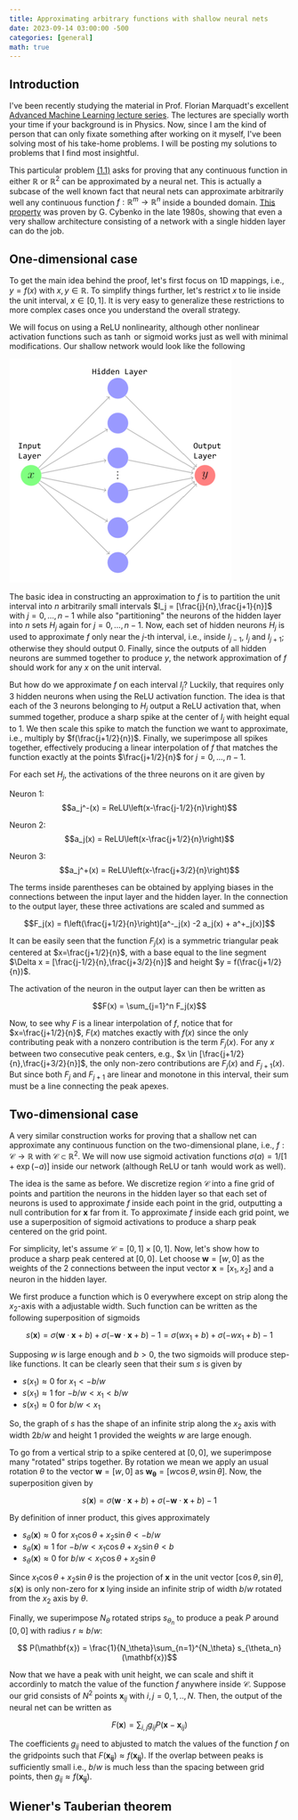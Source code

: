 ```yaml
---
title: Approximating arbitrary functions with shallow neural nets
date: 2023-09-14 03:00:00 -500
categories: [general]
math: true
---
```


## Introduction
I've been recently studying the material in Prof. Florian Marquadt's excellent [Advanced Machine Learning lecture series](https://pad.gwdg.de/s/2021_AdvancedMachineLearningForScience). The lectures are specially worth your time if your background is in Physics. Now, since I am the kind of person that can only fixate something after working on it myself, I've been solving most of his take-home problems. I will be posting my solutions to problems that I find most insightful. 

This particular problem [(1.1)](https://pad.gwdg.de/s/FUUwJ6c21#Problem-1-Expressivity-of-shallow-Neural-Networks) asks for proving that any continuous function in either $\mathbb{R}$ or $\mathbb{R}^2$ can be approximated by a neural net. This is actually a subcase of the well known fact that neural nets can approximate arbitrarily well any continuous function $f: \mathbb{R}^m \rightarrow \mathbb{R}^n$ inside a bounded domain. [This property](https://link.springer.com/article/10.1007/BF02551274) was proven by G. Cybenko in the late 1980s, showing that even a very shallow architecture consisting of a network with a single hidden layer can do the job.

## One-dimensional case
To get the main idea behind the proof, let's first focus on 1D mappings, i.e., $y = f(x)$ with $x, y \in \mathbb{R}$. To simplify things further, let's restrict $x$ to lie inside the unit interval, $x \in [0,1]$. It is very easy to generalize these restrictions to more complex cases once you understand the overall strategy.

We will focus on using a ReLU nonlinearity, although other nonlinear activation functions such as $\tanh$ or sigmoid works just as well with minimal modifications. Our shallow network would look like the following

![net](/assets/shallownet3.png)

The basic idea in constructing an approximation to $f$ is to partition the unit interval into $n$ arbitrarily small intervals $I_j = [\frac{j}{n},\frac{j+1}{n}]$ with $j=0,...,n-1$ while also "partitioning" the neurons of the hidden layer into $n$ sets $H_j$ again for $j=0,...,n-1$. Now, each set of hidden neurons $H_j$ is used to approximate $f$ only near the $j$-th interval, i.e., inside $I_{j-1}$, $I_j$ and $I_{j+1}$; otherwise they should output $0$. Finally, since the outputs of all hidden neurons are summed together to produce $y$, the network approximation of $f$ should work for any $x$ on the unit interval.

But how do we approximate $f$ on each interval $I_j$? Luckily, that requires only 3 hidden neurons when using the ReLU activation function. The idea is that each of the 3 neurons belonging to $H_j$ output a ReLU activation that, when summed together, produce a sharp spike at the center of $I_j$ with height equal to 1. We then scale this spike to match the function we want to approximate, i.e., multiply by $f(\frac{j+1/2}{n})$. Finally, we superimpose all spikes together, effectively producing a linear interpolation of $f$ that matches the function exactly at the points 
$\frac{j+1/2}{n}$ for $j=0,...,n-1$.

For each set $H_j$, the activations of the three neurons on it are given by

Neuron 1: $$a_j^-(x) = ReLU\left(x-\frac{j-1/2}{n}\right)$$

Neuron 2: $$a_j(x) = ReLU\left(x-\frac{j+1/2}{n}\right)$$

Neuron 3: $$a_j^+(x) = ReLU\left(x-\frac{j+3/2}{n}\right)$$

The terms inside parentheses can be obtained by applying biases in the connections between the input layer and the hidden layer. In the connection to the output layer, these three activations are scaled and summed as

$$F_j(x) = f\left(\frac{j+1/2}{n}\right)[a^-_j(x) -2 a_j(x) + a^+_j(x)]$$

It can be easily seen that the function $F_j(x)$ is a symmetric triangular peak centered at $x=\frac{j+1/2}{n}$, with a base equal to the line segment $\Delta x = [\frac{j-1/2}{n},\frac{j+3/2}{n}]$ and height $y = f(\frac{j+1/2}{n})$. 

The  activation of the neuron in the output layer can then be written as 

$$F(x) = \sum_{j=1}^n F_j(x)$$

Now, to see why $F$ is a linear interpolation of $f$, notice that for $x=\frac{j+1/2}{n}$, $F(x)$ matches exactly with $f(x)$ since the only contributing peak with a nonzero contribution is the term $F_j(x)$. For any $x$ between two consecutive peak centers, e.g., $x \in [\frac{j+1/2}{n},\frac{j+3/2}{n}]$, the only non-zero contributions are $F_j(x)$ and $F_{j+1}(x)$. But since both $F_j$ and $F_{j+1}$ are linear and monotone in this interval, their sum must be a line connecting the peak apexes.

## Two-dimensional case

A very similar construction works for proving that a shallow net can approximate any continuous function on the two-dimensional plane, i.e., $f: 
 \mathcal{C} \rightarrow \mathbb{R}$ with $\mathcal{C} \subset \mathbb{R}^2$. We will now use sigmoid activation functions $\sigma(a) = 1/[1+\exp(-a)]$ inside our network (although ReLU or $\tanh$ would work as well).

The idea is the same as before. We discretize region $\mathcal{C}$ into a fine grid of points and partition the neurons in the hidden layer so that each set of neurons is used to approximate $f$ inside each point in the grid, outputting a null contribution for $\mathbf{x}$ far from it. To approximate $f$ inside each grid point, we use a superposition of sigmoid activations to produce a sharp peak centered on the grid point.

For simplicity, let's assume  $\mathcal{C} = [0,1]\times[0,1]$. Now, let's show how to produce a sharp peak centered at $[0,0]$. Let choose $\mathbf{w} = [w, 0]$ as the weights of the 2 connections between the input vector $\mathbf{x}=[x_1,x_2]$ and a neuron in the hidden layer.

We first produce a function which is $0$ everywhere except on strip along the $x_2$-axis with a adjustable width. Such function can be written as the following superposition of sigmoids

$$ s(\mathbf{x}) = \sigma(\mathbf{w}\cdot\mathbf{x}+b) + \sigma(-\mathbf{w}\cdot\mathbf{x}+b) - 1 = \sigma(wx_1+ b)+\sigma(-wx_1+b) - 1$$ 

Supposing $w$ is large enough and $b>0$, the two sigmoids will produce step-like functions. It can be clearly seen that their sum $s$ is given by

* $s(x_1) \approx 0$ for $x_1<-b/w$
* $s(x_1) \approx 1$ for $-b/w< x_1< b/w$
* $s(x_1) \approx 0$ for $b/w< x_1$

So, the graph of $s$ has the shape of an infinite strip along the $x_2$ axis with width $2b/w$ and height $1$ provided the weights $w$ are large enough. 

To go from a vertical strip to a spike centered at $[0,0]$, we superimpose many "rotated" strips together. By rotation we mean we apply an usual rotation $\theta$ to the vector $\mathbf{w}=[w,0]$ as $\mathbf{w_{\theta}}=[w\cos\theta, w\sin\theta]$. Now, the superposition given by

$$ s(\mathbf{x}) = \sigma(\mathbf{w}\cdot\mathbf{x}+b) + \sigma(-\mathbf{w}\cdot\mathbf{x}+b) - 1 $$

By definition of inner product, this gives approximately

* $s_\theta(\mathbf{x}) \approx 0$ for $x_1\cos\theta + x_2\sin\theta<-b/w$
* $s_\theta(\mathbf{x})\approx 1$ for $-b/w< x_1\cos\theta  + x_2\sin\theta< b$
* $s_\theta(\mathbf{x})\approx 0$ for $b/w< x_1\cos\theta + x_2\sin\theta$

Since $x_1\cos\theta + x_2\sin\theta$ is the projection of $\mathbf{x}$ in the unit vector $[\cos\theta,\sin\theta]$, $s(\mathbf{x})$ is only non-zero for  $\mathbf{x}$ lying inside an infinite strip of width $b/w$ rotated from the $x_2$ axis by $\theta$.

Finally, we superimpose ${N_\theta}$ rotated strips $s_{\theta_n}$ to produce a peak $P$ around $[0,0]$ with radius $r\approx b/w$:

$$ P(\mathbf{x}) = \frac{1}{N_\theta}\sum_{n=1}^{N_\theta} s_{\theta_n}(\mathbf{x})$$

Now that we have a peak with unit height, we can scale and shift it accordinly to match the value of the function $f$ anywhere inside $\mathcal{C}$. Suppose our grid consists of $N^2$ points $\mathbf{x}_{ij}$ with $i,j = 0,1,..,N$. Then, the output of the neural net can be written as

$$ F(\mathbf{x}) = \sum_{i,j} g_{ij}P(\mathbf{x}-\mathbf{x}_{ij})$$

The coefficients $g_{ij}$ need to abjusted to match the values of the function $f$ on the gridpoints such that $F(\mathbf{x_{ij}}) \approx f(\mathbf{x_{ij}} )$. If the overlap between peaks is sufficiently small i.e., $b/w$ is much less than the spacing between grid points, then $g_{ij} \approx f(\mathbf{x_{ij}})$.

## Wiener's Tauberian theorem




